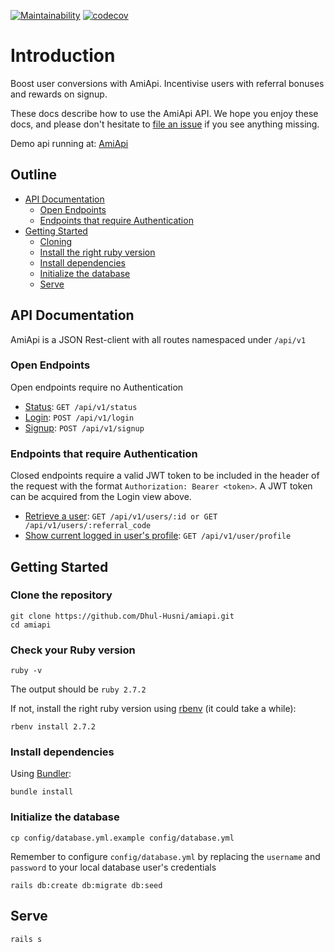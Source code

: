 [![Maintainability](https://api.codeclimate.com/v1/badges/d2da46e3ebbf5a4fbe80/maintainability)](https://codeclimate.com/github/Dhul-Husni/amiapi/maintainability)
[![codecov](https://codecov.io/gh/Dhul-Husni/amiapi/branch/master/graph/badge.svg?token=XY34BNDICT)](https://codecov.io/gh/Dhul-Husni/amiapi)
# Introduction

Boost user conversions with AmiApi. Incentivise users with referral bonuses and rewards on signup.

These docs describe how to use the AmiApi API. We hope you enjoy these docs, and please don't hesitate to [file an issue](https://github.com/dhul-husni/amiapi/issues/new) if you see anything missing.

Demo api running at: [AmiApi](https://amiapi.herokuapp.com/api/v1/status)
## Outline
- [API Documentation](#api-documentation)
    + [Open Endpoints](#open-endpoints)
  + [Endpoints that require Authentication](#endpoints-that-require-authentication)
- [Getting Started](#getting-started)
  * [Cloning](#clone-the-repository)
  * [Install the right ruby version](#check-your-ruby-version)
  * [Install dependencies](#install-dependencies)
  * [Initialize the database](#initialize-the-database)
  * [Serve](#serve)


## API Documentation
AmiApi is a JSON Rest-client with all routes namespaced under `/api/v1`

### Open Endpoints
Open endpoints require no Authentication
- [Status](docs/api/v1/status.md): `GET /api/v1/status`
- [Login](docs/api/v1/login.md): `POST /api/v1/login`
- [Signup](docs/api/v1/signup.md): `POST /api/v1/signup`

### Endpoints that require Authentication
Closed endpoints require a valid JWT token to be included in the header of the request with the format ```Authorization: Bearer <token>```. A JWT token can be acquired from the Login view above.

- [Retrieve a user](docs/api/v1/users/show.md): `GET /api/v1/users/:id or GET /api/v1/users/:referral_code`
- [Show current logged in user's profile](docs/api/v1/user/profile.md): `GET /api/v1/user/profile`

## Getting Started

### Clone the repository

```shell
git clone https://github.com/Dhul-Husni/amiapi.git
cd amiapi
```

### Check your Ruby version

```shell
ruby -v
```

The output should be `ruby 2.7.2`

If not, install the right ruby version using [rbenv](https://github.com/rbenv/rbenv) (it could take a while):

```shell
rbenv install 2.7.2
```

### Install dependencies

Using [Bundler](https://github.com/bundler/bundler):

```shell
bundle install
```

### Initialize the database
```shell
cp config/database.yml.example config/database.yml
```

Remember to configure `config/database.yml` by replacing the `username` and `password` to your local database user's credentials

```shell
rails db:create db:migrate db:seed
```

## Serve

```shell
rails s
```
